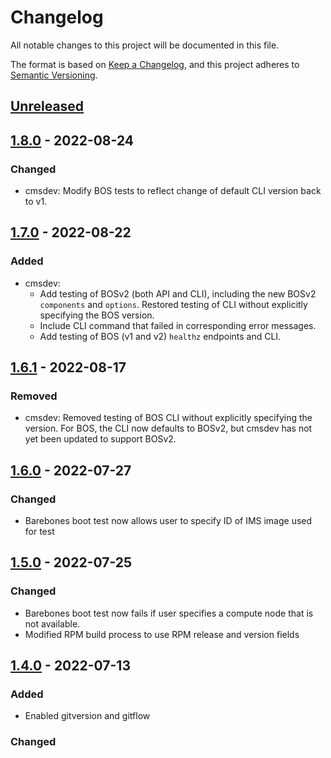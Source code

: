 # Changelog

All notable changes to this project will be documented in this file.

The format is based on [Keep a Changelog](https://keepachangelog.com/en/1.0.0/),
and this project adheres to [Semantic Versioning](https://semver.org/spec/v2.0.0.html).

## [Unreleased]

## [1.8.0] - 2022-08-24

### Changed

- cmsdev: Modify BOS tests to reflect change of default CLI version back to v1.

## [1.7.0] - 2022-08-22

### Added

- cmsdev:
  - Add testing of BOSv2 (both API and CLI), including the new BOSv2 `components` and `options`. Restored testing of CLI without explicitly specifying the BOS version.
  - Include CLI command that failed in corresponding error messages.
  - Add testing of BOS (v1 and v2) `healthz` endpoints and CLI.

## [1.6.1] - 2022-08-17

### Removed

- cmsdev: Removed testing of BOS CLI without explicitly specifying the version. For BOS, the CLI now defaults to BOSv2, but cmsdev has not yet been updated to support BOSv2.

## [1.6.0] - 2022-07-27

### Changed

- Barebones boot test now allows user to specify ID of IMS image used for test

## [1.5.0] - 2022-07-25

### Changed

- Barebones boot test now fails if user specifies a compute node that is not available.
- Modified RPM build process to use RPM release and version fields

## [1.4.0] - 2022-07-13

### Added
- Enabled gitversion and gitflow

### Changed

[Unreleased]: https://github.com/Cray-HPE/cms-tools/compare/1.8.0...HEAD

[1.8.0]: https://github.com/Cray-HPE/cray-product-catalog/compare/1.7.0...1.8.0

[1.7.0]: https://github.com/Cray-HPE/cray-product-catalog/compare/1.6.1...1.7.0

[1.6.1]: https://github.com/Cray-HPE/cray-product-catalog/compare/1.6.0...1.6.1

[1.6.0]: https://github.com/Cray-HPE/cray-product-catalog/compare/1.5.0...1.6.0

[1.5.0]: https://github.com/Cray-HPE/cray-product-catalog/compare/1.4.0...1.5.0

[1.4.0]: https://github.com/Cray-HPE/cray-product-catalog/compare/1.3.3...1.4.0
